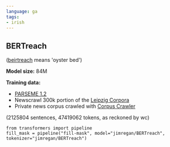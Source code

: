 ```yaml
---
language: ga
tags:
- irish
---
```


## BERTreach

([beirtreach](https://www.teanglann.ie/en/fgb/beirtreach) means 'oyster bed')

**Model size:** 84M

**Training data:** 
* [PARSEME 1.2](https://gitlab.com/parseme/parseme_corpus_ga/-/blob/master/README.md) 
* Newscrawl 300k portion of the [Leipzig Corpora](https://wortschatz.uni-leipzig.de/en/download/irish)
* Private news corpus crawled with [Corpus Crawler](https://github.com/google/corpuscrawler)

(2125804 sentences, 47419062 tokens, as reckoned by wc)

```
from transformers import pipeline
fill_mask = pipeline("fill-mask", model="jimregan/BERTreach", tokenizer="jimregan/BERTreach")
```
